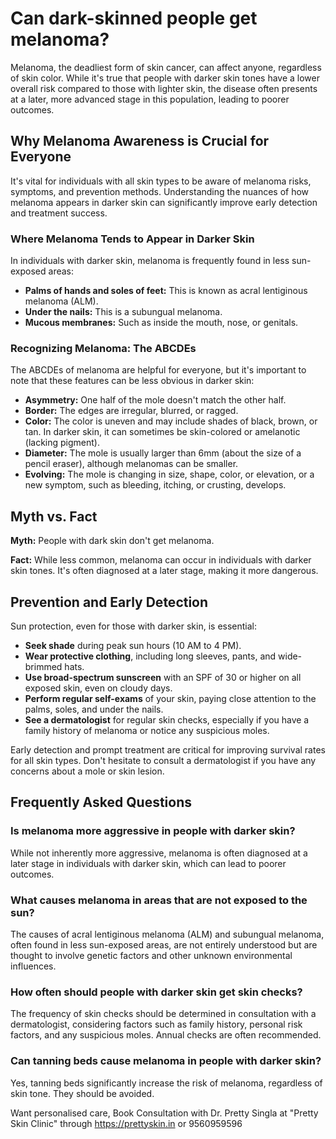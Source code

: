 # Can dark-skinned people get melanoma?

Melanoma, the deadliest form of skin cancer, can affect anyone, regardless of skin color. While it's true that people with darker skin tones have a lower overall risk compared to those with lighter skin, the disease often presents at a later, more advanced stage in this population, leading to poorer outcomes.

## Why Melanoma Awareness is Crucial for Everyone

It's vital for individuals with all skin types to be aware of melanoma risks, symptoms, and prevention methods. Understanding the nuances of how melanoma appears in darker skin can significantly improve early detection and treatment success.

### Where Melanoma Tends to Appear in Darker Skin

In individuals with darker skin, melanoma is frequently found in less sun-exposed areas:

*   **Palms of hands and soles of feet:** This is known as acral lentiginous melanoma (ALM).
*   **Under the nails:** This is a subungual melanoma.
*   **Mucous membranes:** Such as inside the mouth, nose, or genitals.

### Recognizing Melanoma: The ABCDEs

The ABCDEs of melanoma are helpful for everyone, but it's important to note that these features can be less obvious in darker skin:

*   **Asymmetry:** One half of the mole doesn't match the other half.
*   **Border:** The edges are irregular, blurred, or ragged.
*   **Color:** The color is uneven and may include shades of black, brown, or tan. In darker skin, it can sometimes be skin-colored or amelanotic (lacking pigment).
*   **Diameter:** The mole is usually larger than 6mm (about the size of a pencil eraser), although melanomas can be smaller.
*   **Evolving:** The mole is changing in size, shape, color, or elevation, or a new symptom, such as bleeding, itching, or crusting, develops.

## Myth vs. Fact

**Myth:** People with dark skin don't get melanoma.

**Fact:** While less common, melanoma can occur in individuals with darker skin tones. It's often diagnosed at a later stage, making it more dangerous.

## Prevention and Early Detection

Sun protection, even for those with darker skin, is essential:

*   **Seek shade** during peak sun hours (10 AM to 4 PM).
*   **Wear protective clothing**, including long sleeves, pants, and wide-brimmed hats.
*   **Use broad-spectrum sunscreen** with an SPF of 30 or higher on all exposed skin, even on cloudy days.
*   **Perform regular self-exams** of your skin, paying close attention to the palms, soles, and under the nails.
*   **See a dermatologist** for regular skin checks, especially if you have a family history of melanoma or notice any suspicious moles.

Early detection and prompt treatment are critical for improving survival rates for all skin types. Don't hesitate to consult a dermatologist if you have any concerns about a mole or skin lesion.

## Frequently Asked Questions

### Is melanoma more aggressive in people with darker skin?

While not inherently more aggressive, melanoma is often diagnosed at a later stage in individuals with darker skin, which can lead to poorer outcomes.

### What causes melanoma in areas that are not exposed to the sun?

The causes of acral lentiginous melanoma (ALM) and subungual melanoma, often found in less sun-exposed areas, are not entirely understood but are thought to involve genetic factors and other unknown environmental influences.

### How often should people with darker skin get skin checks?

The frequency of skin checks should be determined in consultation with a dermatologist, considering factors such as family history, personal risk factors, and any suspicious moles. Annual checks are often recommended.

### Can tanning beds cause melanoma in people with darker skin?

Yes, tanning beds significantly increase the risk of melanoma, regardless of skin tone. They should be avoided.

Want personalised care, Book Consultation with Dr. Pretty Singla at "Pretty Skin Clinic" through https://prettyskin.in or 9560959596
